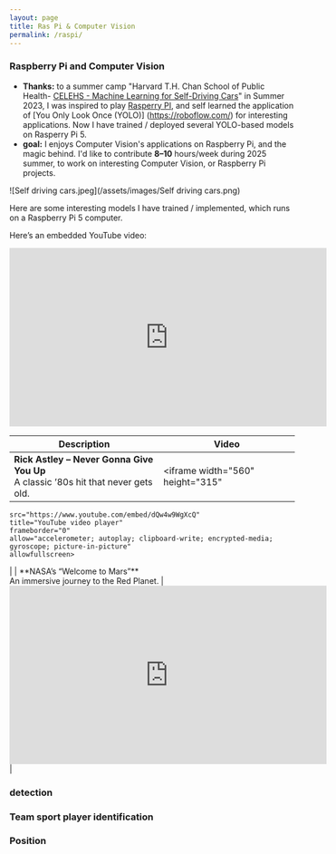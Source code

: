 ```yaml
---
layout: page
title: Ras Pi & Computer Vision
permalink: /raspi/
---
```


### Raspberry Pi and Computer Vision   
- **Thanks:** to a summer camp "Harvard T.H. Chan School of Public Health- [CELEHS - Machine Learning for Self-Driving Cars](https://dbmi.hms.harvard.edu/news/data-science-action-self-driving-cars)" in Summer 2023, I was inspired to play [Rasperry PI](https://www.raspberrypi.com/),   and self learned the application of [You Only Look Once (YOLO)] (https://roboflow.com/) for interesting applications. Now I have trained / deployed several YOLO-based models on Rasperry Pi 5.  
- **goal:** I enjoys Computer Vision's applications on Raspberry Pi, and the magic behind. I'd like to contribute **8–10** hours/week during 2025 summer, to work on interesting Computer Vision, or Raspberry Pi projects.  



  
![Self driving cars.jpeg](/assets/images/Self driving cars.png)

Here are some interesting models I have trained / implemented, which runs on a Raspberry Pi 5 computer. 

Here’s an embedded YouTube video:

<!-- Approach 1: HTML iframe embed (works on GitHub Pages, many static-site generators) -->
<iframe width="560" height="315"
    src="https://www.youtube.com/embed/dQw4w9WgXcQ"
    title="YouTube video player"
    frameborder="0"
    allow="accelerometer; autoplay; clipboard-write; encrypted-media; gyroscope; picture-in-picture"
    allowfullscreen>
</iframe>


| Description                  | Video                                                                                                                          |
|------------------------------|--------------------------------------------------------------------------------------------------------------------------------|
| **Rick Astley – Never Gonna Give You Up**<br>A classic ’80s hit that never gets old. | <iframe width="560" height="315"
    src="https://www.youtube.com/embed/dQw4w9WgXcQ"
    title="YouTube video player"
    frameborder="0"
    allow="accelerometer; autoplay; clipboard-write; encrypted-media; gyroscope; picture-in-picture"
    allowfullscreen>
</iframe> |
| **NASA’s “Welcome to Mars”**<br>An immersive journey to the Red Planet.        | <iframe width="560" height="315"
    src="https://www.youtube.com/embed/dQw4w9WgXcQ"
    title="YouTube video player"
    frameborder="0"
    allow="accelerometer; autoplay; clipboard-write; encrypted-media; gyroscope; picture-in-picture"
    allowfullscreen>
</iframe> |



###  detection   

###  Team sport player identification 

###  Position

